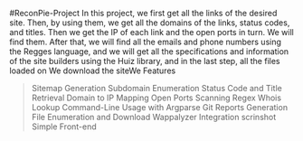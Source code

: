 #ReconPie-Project
In this project, we first get all the links of the desired site. Then, by using them, we get all the domains of the links, status codes, and titles. 
Then we get the IP of each link and the open ports in turn. We will find them. After that, 
we will find all the emails and phone numbers using the Regges language,
and we will get all the specifications and information of the site builders using the Huiz library, and in the last step,
all the files loaded on We download the siteWe 
Features
>Sitemap Generation
>Subdomain Enumeration
>Status Code and Title Retrieval
>Domain to IP Mapping
>Open Ports Scanning
>Regex
>Whois Lookup
>Command-Line Usage with Argparse
>Git
>Reports Generation
>File Enumeration and Download
>Wappalyzer Integration
>scrinshot
>Simple Front-end
